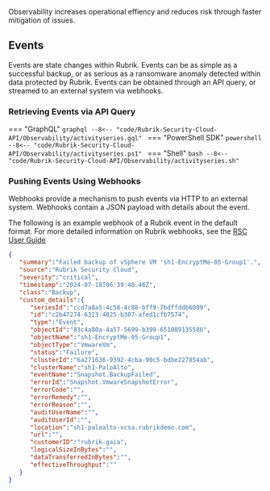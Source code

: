 Observability increases operational effiency and reduces risk through faster mitigation of issues.

## Events
Events are state changes within Rubrik. Events can be as simple as a successful backup, or as serious as a ransomware anomaly detected within data protected by Rubrik. Events can be obtained through an API query, or streamed to an external system via webhooks.

### Retrieving Events via API Query
=== "GraphQL"
    ```graphql
    --8<-- "code/Rubrik-Security-Cloud-API/Observability/activityseries.gql"
    ```
=== "PowerShell SDK"
    ```powershell
    --8<-- "code/Rubrik-Security-Cloud-API/Observability/activityseries.ps1"
    ```
=== "Shell"
    ```bash
    --8<-- "code/Rubrik-Security-Cloud-API/Observability/activityseries.sh"
    ```

### Pushing Events Using Webhooks
Webhooks provide a mechanism to push events via HTTP to an external system. Webhooks contain a JSON payload with details about the event.

The following is an example webhook of a Rubrik event in the default format. For more detailed information on Rubrik webhooks, see the [RSC User Guide](https://docs.rubrik.com/en-us/saas/saas/common/webhooks.html)

```json title="webhook payload example"
{
   "summary":"Failed backup of vSphere VM 'sh1-EncryptMe-05-Group1'.",
   "source":"Rubrik Security Cloud",
   "severity":"critical",
   "timestamp":"2024-07-18T06:39:40.46Z",
   "class":"Backup",
   "custom_details":{
      "seriesId":"ccd7a8a5-4c58-4c88-bff9-7bdffddb6099",
      "id":"c2b47274-6323-4025-b307-afed1cfb7574",
      "type":"Event",
      "objectId":"83c4a80a-4a57-5699-b399-651089135586",
      "objectName":"sh1-EncryptMe-05-Group1",
      "objectType":"VmwareVm",
      "status":"Failure",
      "clusterId":"6a271636-9392-4cba-90c5-bdbe227854ab",
      "clusterName":"sh1-PaloAlto",
      "eventName":"Snapshot.BackupFailed",
      "errorId":"Snapshot.VmwareSnapshotError",
      "errorCode":"",
      "errorRemedy":"",
      "errorReason":"",
      "auditUserName":"",
      "auditUserId":"",
      "location":"sh1-paloalto-vcsa.rubrikdemo.com",
      "url":"",
      "customerID":"rubrik-gaia",
      "logicalSizeInBytes":"",
      "dataTransferredInBytes":"",
      "effectiveThroughput":""
   }
}
```